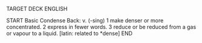 TARGET DECK
ENGLISH

START
Basic
Condense
Back: v. (-sing) 1 make denser or more concentrated. 2 express in fewer words. 3 reduce or be reduced from a gas or vapour to a liquid. [latin: related to *dense]
END
